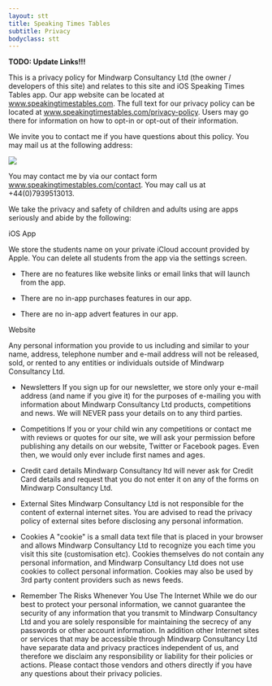 ```yaml
---
layout: stt
title: Speaking Times Tables
subtitle: Privacy
bodyclass: stt
---
```


<b>TODO: Update Links!!!</b>

This is a privacy policy for Mindwarp Consultancy Ltd (the owner / developers of this site) and relates to this site and iOS Speaking Times Tables app. Our app website can be located at www.speakingtimestables.com. The full text for our privacy policy can be located at www.speakingtimestables.com/privacy-policy. Users may go there for information on how to opt-in or opt-out of their information.

We invite you to contact me if you have questions about this policy. You may mail us at the following address:

<div class="container-table">
	<img src="{{ site.baseurl }}/static/img/mcl-info.png"/>
</div>

You may contact me by via our contact form www.speakingtimestables.com/contact. You may call us at +44(0)7939513013.

We take the privacy and safety of children and adults using are apps seriously and abide by the following:

iOS App

We store the students name on your private iCloud account provided by Apple. You can delete all students from the app via the settings screen.

- There are no features like website links or email links that will launch from the app.

- There are no in-app purchases features in our app.

- There are no in-app advert features in our app.

Website

Any personal information you provide to us including and similar to your name, address, telephone number and e-mail address will not be released, sold, or rented to any entities or individuals outside of Mindwarp Consultancy Ltd.

- Newsletters If you sign up for our newsletter, we store only your e-mail address (and name if you give it) for the purposes of e-mailing you with information about Mindwarp Consultancy Ltd products, competitions and news. We will NEVER pass your details on to any third parties.

- Competitions If you or your child win any competitions or contact me with reviews or quotes for our site, we will ask your permission before publishing any details on our website, Twitter or Facebook pages. Even then, we would only ever include first names and ages.

- Credit card details Mindwarp Consultancy ltd will never ask for Credit Card details and request that you do not enter it on any of the forms on Mindwarp Consultancy Ltd.

- External Sites Mindwarp Consultancy Ltd is not responsible for the content of external internet sites. You are advised to read the privacy policy of external sites before disclosing any personal information.

- Cookies A "cookie" is a small data text file that is placed in your browser and allows Mindwarp Consultancy Ltd to recognize you each time you visit this site (customisation etc). Cookies themselves do not contain any personal information, and Mindwarp Consultancy Ltd does not use cookies to collect personal information. Cookies may also be used by 3rd party content providers such as news feeds.

- Remember The Risks Whenever You Use The Internet While we do our best to protect your personal information, we cannot guarantee the security of any information that you transmit to Mindwarp Consultancy Ltd and you are solely responsible for maintaining the secrecy of any passwords or other account information. In addition other Internet sites or services that may be accessible through Mindwarp Consultancy Ltd have separate data and privacy practices independent of us, and therefore we disclaim any responsibility or liability for their policies or actions. Please contact those vendors and others directly if you have any questions about their privacy policies.




